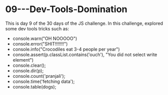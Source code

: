 # 09---Dev-Tools-Domination

This is day 9 of the 30 days of the JS challenge. In this challenge, explored some dev tools tricks such as:
- console.warn("OH NOOOOO")
- console.error("SHIT!!!!!!!")
- console.info("Crocodiles eat 3-4 people per year")
- console.assert(p.classList.contains('ouch'), "You did not select write element")
- console.clear();
- console.dir(p);
- console.count('pranjali');
- console.time('fetching data');
- console.table(dogs);
